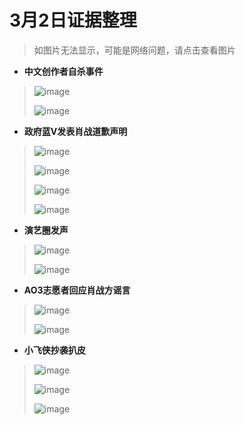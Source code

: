 # 3月2日证据整理
>如图片无法显示，可能是网络问题，请点击查看图片
+ **中文创作者自杀事件**
> ![image](https://github.com/Feb27HistoryMoment/XiaoZhanGate/blob/master/evidence0302/1.JPG)
>
> ![image](https://github.com/Feb27HistoryMoment/XiaoZhanGate/blob/master/evidence0302/2.JPG)

+ **政府蓝V发表肖战道歉声明**
> ![image](https://github.com/Feb27HistoryMoment/XiaoZhanGate/blob/master/evidence0302/10.JPG)
>
> ![image](https://github.com/Feb27HistoryMoment/XiaoZhanGate/blob/master/evidence0302/11.JPG)
>
> ![image](https://github.com/Feb27HistoryMoment/XiaoZhanGate/blob/master/evidence0302/12.JPG)
>
> ![image](https://github.com/Feb27HistoryMoment/XiaoZhanGate/blob/master/evidence0302/13.JPG)

+ **演艺圈发声**
> ![image](https://github.com/Feb27HistoryMoment/XiaoZhanGate/blob/master/evidence0302/5.JPG)
>
> ![image](https://github.com/Feb27HistoryMoment/XiaoZhanGate/blob/master/evidence0302/6.PNG)

+ **AO3志愿者回应肖战方谣言**
> ![image](https://github.com/Feb27HistoryMoment/XiaoZhanGate/blob/master/evidence0302/3.JPG)
>
> ![image](https://github.com/Feb27HistoryMoment/XiaoZhanGate/blob/master/evidence0302/4.JPG)

+ **小飞侠抄袭扒皮**
> ![image](https://github.com/Feb27HistoryMoment/XiaoZhanGate/blob/master/evidence0302/7.JPG)
>
> ![image](https://github.com/Feb27HistoryMoment/XiaoZhanGate/blob/master/evidence0302/8.JPG)
>
> ![image](https://github.com/Feb27HistoryMoment/XiaoZhanGate/blob/master/evidence0302/9.JPG)

